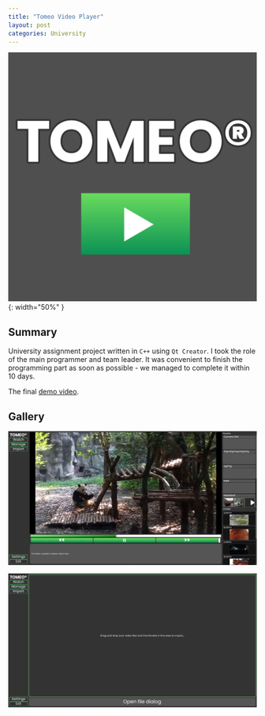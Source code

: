 ```yaml
---
title: "Tomeo Video Player"
layout: post
categories: University
---
```


![Tomeo_Thumbnail](/assets/img/tomeo/logo.png){: width="50%" }


## Summary

University assignment project written in `C++` using `Qt Creator`. I took the role of the main programmer and team leader. It was convenient to finish the programming part as soon as possible - we managed to complete it within 10 days.

The final [demo video](https://www.youtube.com/watch?v=PQbkeEyhpVg).

## Gallery

![Tomeo_Screenshot_1](/assets/img/tomeo/Screenshot_1.png)

![Tomeo_Screenshot_2](/assets/img/tomeo/Screenshot_2.png)
